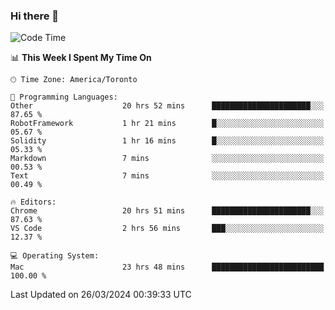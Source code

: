 ### Hi there 👋


<!--START_SECTION:waka-->
![Code Time](http://img.shields.io/badge/Code%20Time-1%2C793%20hrs%2058%20mins-blue)

📊 **This Week I Spent My Time On** 

```text
🕑︎ Time Zone: America/Toronto

💬 Programming Languages: 
Other                    20 hrs 52 mins      ██████████████████████░░░   87.65 % 
RobotFramework           1 hr 21 mins        █░░░░░░░░░░░░░░░░░░░░░░░░   05.67 % 
Solidity                 1 hr 16 mins        █░░░░░░░░░░░░░░░░░░░░░░░░   05.33 % 
Markdown                 7 mins              ░░░░░░░░░░░░░░░░░░░░░░░░░   00.53 % 
Text                     7 mins              ░░░░░░░░░░░░░░░░░░░░░░░░░   00.49 % 

🔥 Editors: 
Chrome                   20 hrs 51 mins      ██████████████████████░░░   87.63 % 
VS Code                  2 hrs 56 mins       ███░░░░░░░░░░░░░░░░░░░░░░   12.37 % 

💻 Operating System: 
Mac                      23 hrs 48 mins      █████████████████████████   100.00 % 
```


 Last Updated on 26/03/2024 00:39:33 UTC
<!--END_SECTION:waka-->

<!--
**SillyPasty/SillyPasty** is a ✨ _special_ ✨ repository because its `README.md` (this file) appears on your GitHub profile.

Here are some ideas to get you started:

- 🔭 I’m currently working on ...
- 🌱 I’m currently learning ...
- 👯 I’m looking to collaborate on ...
- 🤔 I’m looking for help with ...
- 💬 Ask me about ...
- 📫 How to reach me: ...
- 😄 Pronouns: ...
- ⚡ Fun fact: ...
-->



